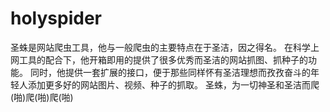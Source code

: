 # holyspider
圣蛛是网站爬虫工具，他与一般爬虫的主要特点在于圣洁，因之得名。
在科学上网工具的配合下，他开箱即用的提供了很多优秀而圣洁的网站抓图、抓种子的功能。
同时，他提供一套扩展的接口，便于那些同样怀有圣洁理想而孜孜奋斗的年轻人添加更多好的网站图片、视频、种子的抓取。
圣蛛，为一切神圣和圣洁而爬(啪)爬(啪)爬(啪)
